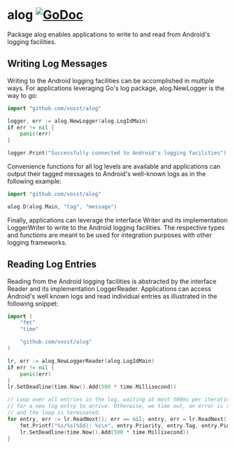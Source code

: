 # alog [![GoDoc](https://godoc.org/github.com/vosst/alog?status.svg)](https://godoc.org/github.com/vosst/alog)

Package alog enables applications to write to and read from Android's logging
facilities.

## Writing Log Messages

Writing to the Android logging facilities can be accomplished in multiple ways.
For applications leveraging Go's log package, alog.NewLogger is the way to go:
```Go
import "github.com/vosst/alog"

logger, err := alog.NewLogger(alog.LogIdMain)
if err != nil {
	panic(err)
}

logger.Print("Successfully connected to Android's logging facilities")
```
Convenience functions for all log levels are available and applications can
output their tagged messages to Android's well-known logs as in the following
example:
```Go
import "github.com/vosst/alog"

alog.D(alog.Main, "tag", "message")
```
Finally, applications can leverage the interface Writer and its implementation
LoggerWriter to write to the Android logging facilities. The respective types
and functions are meant to be used for integration purposes with other logging
frameworks.

## Reading Log Entries

Reading from the Android logging facilities is abstracted by the interface
Reader and its implementation LoggerReader. Applications can access Android's
well known logs and read individual entries as illustrated in the following
snippet:
```Go
import (
	"fmt"
	"time"

	"github.com/vosst/alog"
)

lr, err := alog.NewLoggerReader(alog.LogIdMain)
if err != nil {
	panic(err)
}
lr.SetDeadline(time.Now().Add(500 * time.Millisecond))

// Loop over all entries in the log, waiting at most 500ms per iteration
// for a new log entry to arrive. Otherwise, we time out, an error is returned
// and the loop is terminated.
for entry, err := lr.ReadNext(); err == nil; entry, err = lr.ReadNext() {
	fmt.Printf("%s/%s(%5d): %s\n", entry.Priority, entry.Tag, entry.Pid, entry.Message)
	lr.SetDeadline(time.Now().Add(500 * time.Millisecond))
}
```
